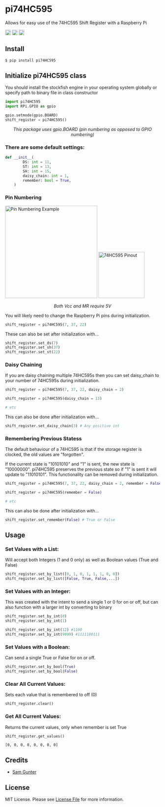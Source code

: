 # pi74HC595

Allows for easy use of the 74HC595 Shift Register with a Raspberry Pi

<p>
    <a href="https://pypi.org/project/pi74HC595/"><img src="https://img.shields.io/pypi/v/pi74HC595" alt="Pypi version" height="18"></a>
    <a href="https://www.python.org/downloads/"><img src="https://img.shields.io/badge/python-3.x-blue.svg" alt="Python version" height="18"></a>
    <a href="https://github.com/2kofawsome/pi74HC595/blob/master/LICENSE"><img src="https://img.shields.io/github/license/2kofawsome/pi74HC595" alt="License" height="18"></a>
</p>

## Install
```bash
$ pip install pi74HC595
```


## Initialize pi74HC595 class

You should install the stockfish engine in your operating system globally or specify path to binary file in class constructor

```python
import pi74HC595
import RPi.GPIO as gpio

gpio.setmode(gpio.BOARD)
shift_register = pi74HC595()
```

<p style="text-align:center;"><i>This package uses gpio.BOARD (pin numbering as opposed to GPIO numbering)</i></p>

### There are some default settings:

```python
def __init__(
        DS: int = 11,
        ST: int = 13,
        SH: int = 15,
        daisy_chain: int = 1,
        remember: bool = True,
    )
```

### Pin Numbering

<img alt="Pin Numbering Example" src="https://cdn.sparkfun.com/assets/learn_tutorials/4/2/4/header_pinout.jpg" height="300">
<img alt="74HC595 Pinout" src="https://mecany.com/wp-content/uploads/2018/01/74HC595-Pin-Config-300x246.png" height="150">

<p style="text-align: center;"><i>Both Vcc and MR require 5V</i></p>

You will likely need to change the Raspberry Pi pins during initialization. 
```python
shift_register = pi74HC595(7, 37, 22)
```

These can also be set after initialization with...
```python
shift_register.set_ds(7)
shift_register.set_sh(37)
shift_register.set_st(22)
```

### Daisy Chaining

If you are daisy chaining multiple 74HC595s then you can set daisy_chain to your number of 74HC595s during initialization.
```python
shift_register = pi74HC595(7, 37, 22, daisy_chain = 2)

shift_register = pi74HC595(daisy_chain = 13)

# etc
```

This can also be done after initialization with...
```python
shift_register.set_daisy_chain(3) # Any positive int
```


### Remembering Previous Statess

The default behaviour of a 74HC595 is that if the storage register is clocked, the old values are "forgotten".

If the current state is "10101010" and "1" is sent, the new state is "10000000".
pi74HC595 preserves the previous state so if "1" is sent it will update to "11010101".
This functionality can be removed during initialization.
```python
shift_register = pi74HC595(7, 37, 22, daisy_chain = 2, remember = False)

shift_register = pi74HC595(remember = False)

# etc
```

This can also be done after initialization with...
```python
shift_register.set_remember(False) # True or False
```


## Usage

### Set Values with a List:

Will accept both Integers (1 and 0 only) as well as Boolean values (True and False)
```python
shift_register.set_by_list([0, 1, 0, 1, 1, 1, 0, 0])
shift_register.set_by_list([False, True, False,...])
```

### Set Values with an Integer:

This was created with the intent to send a single 1 or 0 for on or off,
but can also function with a larger int by converting to binary
```python
shift_register.set_by_int(0)
shift_register.set_by_int(1)

shift_register.set_by_int(12) #1100
shift_register.set_by_int(9999) #1111100111
```

### Set Values with a Boolean:

Can send a single True or False for on or off.
```python
shift_register.set_by_bool(True)
shift_register.set_by_bool(False)
```

### Clear All Current Values:

Sets each value that is remembered to off (0)
```python
shift_register.clear()
```

### Get All Current Values:

Returns the current values, only when remember is set True
```python
shift_register.get_values()
```
```text
[0, 0, 0, 0, 0, 0, 0, 0]
```


## Credits
- [Sam Gunter](https://github.com/2kofawsome)

## License
MIT License. Please see [License File](LICENSE) for more information.